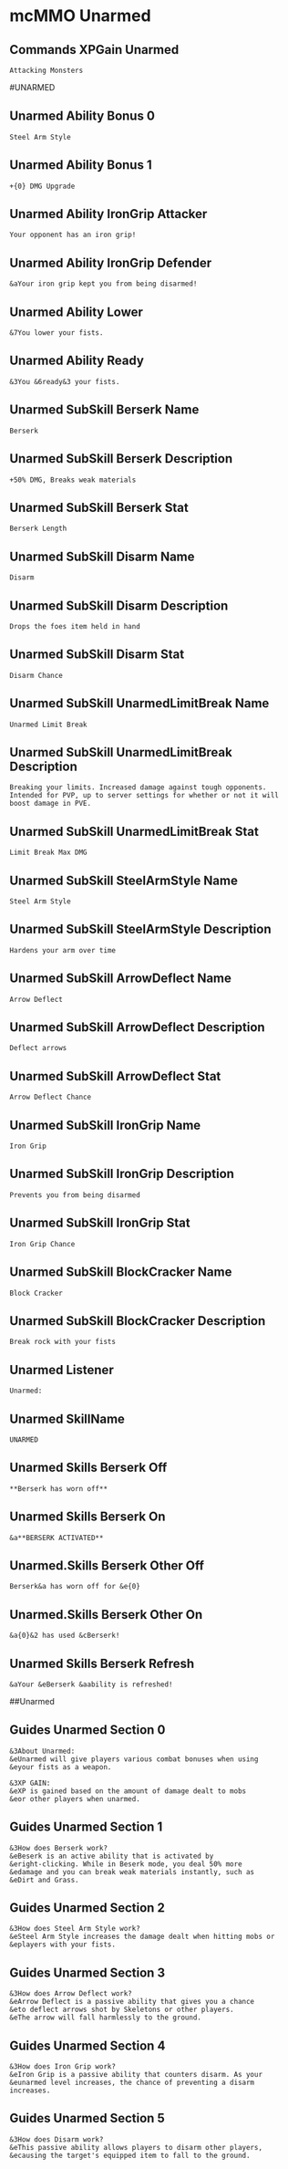 # mcMMO Unarmed

## Commands XPGain Unarmed

```
Attacking Monsters
```



#UNARMED
## Unarmed Ability Bonus 0

```
Steel Arm Style
```

## Unarmed Ability Bonus 1

```
+{0} DMG Upgrade
```

## Unarmed Ability IronGrip Attacker

```
Your opponent has an iron grip!
```

## Unarmed Ability IronGrip Defender

```
&aYour iron grip kept you from being disarmed!
```

## Unarmed Ability Lower

```
&7You lower your fists.
```

## Unarmed Ability Ready

```
&3You &6ready&3 your fists.
```

## Unarmed SubSkill Berserk Name

```
Berserk
```

## Unarmed SubSkill Berserk Description

```
+50% DMG, Breaks weak materials
```

## Unarmed SubSkill Berserk Stat

```
Berserk Length
```

## Unarmed SubSkill Disarm Name

```
Disarm
```

## Unarmed SubSkill Disarm Description

```
Drops the foes item held in hand
```

## Unarmed SubSkill Disarm Stat

```
Disarm Chance
```

## Unarmed SubSkill UnarmedLimitBreak Name

```
Unarmed Limit Break
```

## Unarmed SubSkill UnarmedLimitBreak Description

```
Breaking your limits. Increased damage against tough opponents. Intended for PVP, up to server settings for whether or not it will boost damage in PVE.
```

## Unarmed SubSkill UnarmedLimitBreak Stat

```
Limit Break Max DMG
```

## Unarmed SubSkill SteelArmStyle Name

```
Steel Arm Style
```

## Unarmed SubSkill SteelArmStyle Description

```
Hardens your arm over time
```

## Unarmed SubSkill ArrowDeflect Name

```
Arrow Deflect
```

## Unarmed SubSkill ArrowDeflect Description

```
Deflect arrows
```

## Unarmed SubSkill ArrowDeflect Stat

```
Arrow Deflect Chance
```

## Unarmed SubSkill IronGrip Name

```
Iron Grip
```

## Unarmed SubSkill IronGrip Description

```
Prevents you from being disarmed
```

## Unarmed SubSkill IronGrip Stat

```
Iron Grip Chance
```

## Unarmed SubSkill BlockCracker Name

```
Block Cracker
```

## Unarmed SubSkill BlockCracker Description

```
Break rock with your fists
```

## Unarmed Listener

```
Unarmed:
```

## Unarmed SkillName

```
UNARMED
```

## Unarmed Skills Berserk Off

```
**Berserk has worn off**
```

## Unarmed Skills Berserk On

```
&a**BERSERK ACTIVATED**
```

## Unarmed.Skills Berserk Other Off

```
Berserk&a has worn off for &e{0}
```

## Unarmed.Skills Berserk Other On

```
&a{0}&2 has used &cBerserk!
```

## Unarmed Skills Berserk Refresh

```
&aYour &eBerserk &aability is refreshed!
```



##Unarmed
## Guides Unarmed Section 0

```
&3About Unarmed:
&eUnarmed will give players various combat bonuses when using
&eyour fists as a weapon. 

&3XP GAIN:
&eXP is gained based on the amount of damage dealt to mobs 
&eor other players when unarmed.
```

## Guides Unarmed Section 1

```
&3How does Berserk work?
&eBeserk is an active ability that is activated by
&eright-clicking. While in Beserk mode, you deal 50% more
&edamage and you can break weak materials instantly, such as
&eDirt and Grass.
```

## Guides Unarmed Section 2

```
&3How does Steel Arm Style work?
&eSteel Arm Style increases the damage dealt when hitting mobs or
&eplayers with your fists.
```

## Guides Unarmed Section 3

```
&3How does Arrow Deflect work?
&eArrow Deflect is a passive ability that gives you a chance
&eto deflect arrows shot by Skeletons or other players.
&eThe arrow will fall harmlessly to the ground.
```

## Guides Unarmed Section 4

```
&3How does Iron Grip work?
&eIron Grip is a passive ability that counters disarm. As your
&eunarmed level increases, the chance of preventing a disarm increases.
```

## Guides Unarmed Section 5

```
&3How does Disarm work?
&eThis passive ability allows players to disarm other players,
&ecausing the target's equipped item to fall to the ground.
```
